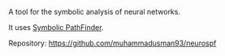 A tool for the symbolic analysis of neural networks.

It uses [Symbolic PathFinder](Symbolic%20PathFinder).

Repository: https://github.com/muhammadusman93/neurospf